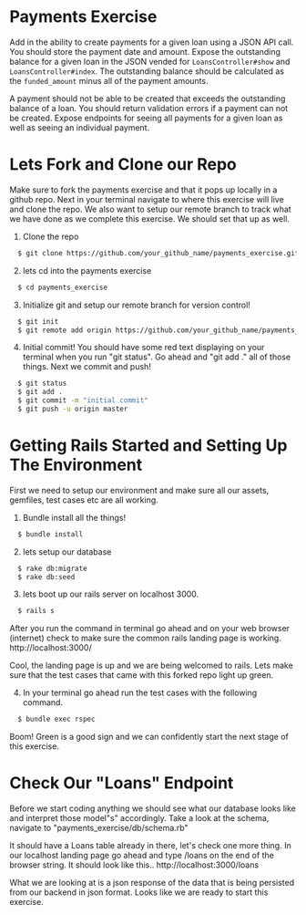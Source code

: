 # Payments Exercise

Add in the ability to create payments for a given loan using a JSON API call. You should store the payment date and amount. Expose the outstanding balance for a given loan in the JSON vended for `LoansController#show` and `LoansController#index`. The outstanding balance should be calculated as the `funded_amount` minus all of the payment amounts.

A payment should not be able to be created that exceeds the outstanding balance of a loan. You should return validation errors if a payment can not be created. Expose endpoints for seeing all payments for a given loan as well as seeing an individual payment.

# Lets Fork and Clone our Repo

Make sure to fork the payments exercise and that it pops up locally in a github repo. Next in your terminal navigate to where this exercise will live and clone the repo. We also want to setup our remote branch to track what we have done as we complete this exercise. We should set that up as well.

1. Clone the repo
```bash
  $ git clone https://github.com/your_github_name/payments_exercise.git
```
2. lets cd into the payments exercise
```bash
  $ cd payments_exercise
```
3. Initialize git and setup our remote branch for version control!
```bash
  $ git init
  $ git remote add origin https://github.com/your_github_name/payments_exercise.git
```
4. Initial commit! You should have some red text displaying on your terminal when you run "git status". Go ahead and "git add ." all of those things. Next we commit and push!
```bash
  $ git status
  $ git add .
  $ git commit -m "initial commit"
  $ git push -u origin master
```


# Getting Rails Started and Setting Up The Environment

First we need to setup our environment and make sure all our assets, gemfiles, test cases etc are all working.

1. Bundle install all the things!
```bash
  $ bundle install
```
2. lets setup our database
```bash
  $ rake db:migrate
  $ rake db:seed
```
3. lets boot up our rails server on localhost 3000.  
```bash
  $ rails s
```
After you run the command in terminal go ahead and on your web browser (internet) check to make sure the common rails landing page is working.
http://localhost:3000/

Cool, the landing page is up and we are being welcomed to rails. Lets make sure that the test cases that came with this forked repo light up green.

4. In your terminal go ahead run the test cases with the following command.
```bash
  $ bundle exec rspec
```
Boom! Green is a good sign and we can confidently start the next stage of this exercise.

# Check Our "Loans" Endpoint

Before we start coding anything we should see what our database looks like and interpret those model"s" accordingly. Take a look at the schema, navigate to "payments_exercise/db/schema.rb"

It should have a Loans table already in there, let's check one more thing. In our localhost landing page go ahead and type /loans on the end of the browser string. It should look like this..
http://localhost:3000/loans

What we are looking at is a json response of the data that is being persisted from our backend in json format. Looks like we are ready to start this exercise.
